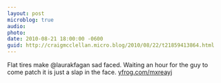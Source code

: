 ```yaml
---
layout: post
microblog: true
audio: 
photo: 
date: 2010-08-21 18:00:00 -0600
guid: http://craigmcclellan.micro.blog/2010/08/22/t21859413864.html
---
```

Flat tires make @laurakfagan sad faced. Waiting an hour for the guy to come patch it is just a slap in the face. [yfrog.com/mxreayj](http://yfrog.com/mxreayj)
